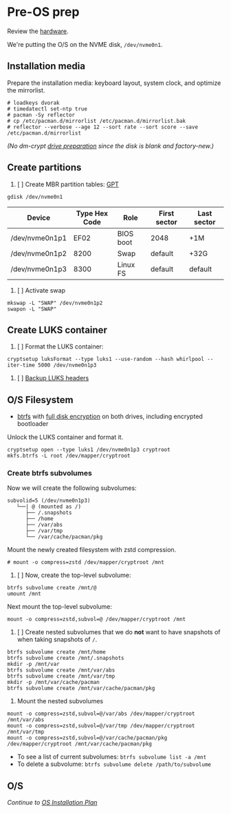 # Pre-OS prep

Review the [hardware](https://github.com/rpdelaney/iris-setup/blob/master/HARDWARE.md).

We're putting the O/S on the NVME disk, `/dev/nvme0n1`.

## Installation media

Prepare the installation media: keyboard layout, system clock, and optimize the mirrorlist.

```
# loadkeys dvorak
# timedatectl set-ntp true
# pacman -Sy reflector
# cp /etc/pacman.d/mirrorlist /etc/pacman.d/mirrorlist.bak
# reflector --verbose --age 12 --sort rate --sort score --save /etc/pacman.d/mirrorlist
```

_(No dm-crypt [drive preparation](https://wiki.archlinux.org/index.php/Dm-crypt/Drive_preparation) since the disk is blank and factory-new.)_

## Create partitions

1. [ ] Create MBR partition tables: [GPT](https://wiki.archlinux.org/index.php/GPT)

```
gdisk /dev/nvme0n1
```

Device         | Type Hex Code | Role      | First sector | Last sector
---------------|---------------| ----------|--------------|------------
/dev/nvme0n1p1 | EF02          | BIOS boot | 2048         | +1M
/dev/nvme0n1p2 | 8200          | Swap      | default      | +32G
/dev/nvme0n1p3 | 8300          | Linux FS  | default      | default

1. [ ] Activate swap

```
mkswap -L "SWAP" /dev/nvme0n1p2
swapon -L "SWAP"
```

## Create LUKS container

1. [ ] Format the LUKS container:

```
cryptsetup luksFormat --type luks1 --use-random --hash whirlpool --iter-time 5000 /dev/nvme0n1p3
```

1. [ ] [Backup LUKS headers](https://wiki.archlinux.org/index.php/Dm-crypt/Device_encryption#Backup_and_restore)

## O/S Filesystem

- [btrfs](https://wiki.archlinux.org/index.php/Btrfs) with [full disk encryption](https://wiki.archlinux.org/index.php/Dm-crypt/Encrypting_an_entire_system#Btrfs_subvolumes_with_swap) on both drives, including encrypted bootloader

Unlock the LUKS container and format it.

```
cryptsetup open --type luks1 /dev/nvme0n1p3 cryptroot
mkfs.btrfs -L root /dev/mapper/cryptroot
```

### Create btrfs subvolumes

Now we will create the following subvolumes:

```
subvolid=5 (/dev/nvme0n1p3)
   └──| @ (mounted as /)
      ├── /.snapshots
      ├── /home
      ├── /var/abs
      ├── /var/tmp
      └── /var/cache/pacman/pkg
```

Mount the newly created filesystem with zstd compression.

```
# mount -o compress=zstd /dev/mapper/cryptroot /mnt
```

1. [ ] Now, create the top-level subvolume:

```
btrfs subvolume create /mnt/@
umount /mnt
```

Next mount the top-level subvolume:

```
mount -o compress=zstd,subvol=@ /dev/mapper/cryptroot /mnt
```

1. [ ] Create nested subvolumes that we do **not** want to have snapshots of when taking snapshots of `/`.

```
btrfs subvolume create /mnt/home
btrfs subvolume create /mnt/.snapshots
mkdir -p /mnt/var
btrfs subvolume create /mnt/var/abs
btrfs subvolume create /mnt/var/tmp
mkdir -p /mnt/var/cache/pacman
btrfs subvolume create /mnt/var/cache/pacman/pkg
```

1. Mount the nested subvolumes

```
mount -o compress=zstd,subvol=@/var/abs /dev/mapper/cryptroot /mnt/var/abs
mount -o compress=zstd,subvol=@/var/tmp /dev/mapper/cryptroot /mnt/var/tmp
mount -o compress=zstd,subvol=@/var/cache/pacman/pkg /dev/mapper/cryptroot /mnt/var/cache/pacman/pkg
```

- To see a list of current subvolumes: `btrfs subvolume list -a /mnt`
- To delete a subvolume: `btrfs subvolume delete /path/to/subvolume`

## O/S

_Continue to [OS Installation Plan](https://github.com/rpdelaney/iris-setup/blob/master/MVP-BOOTSTRAP.md)_

<!--- vim: set nospell: -->
